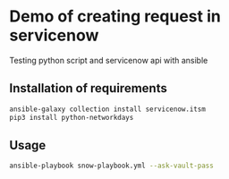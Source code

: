 # Demo of creating request in servicenow
Testing python script and servicenow api with ansible

## Installation of requirements

```bash
ansible-galaxy collection install servicenow.itsm
pip3 install python-networkdays
```

## Usage

```bash
ansible-playbook snow-playbook.yml --ask-vault-pass
```